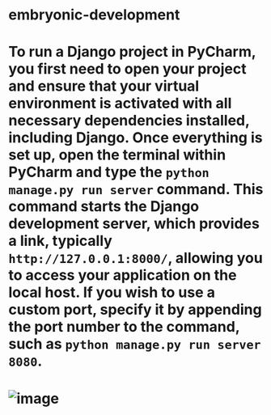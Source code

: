 # embryonic-development

# To run a Django project in PyCharm, you first need to open your project and ensure that your virtual environment is activated with all necessary dependencies installed, including Django. Once everything is set up, open the terminal within PyCharm and type the `python manage.py run server` command. This command starts the Django development server, which provides a link, typically `http://127.0.0.1:8000/`, allowing you to access your application on the local host. If you wish to use a custom port, specify it by appending the port number to the command, such as `python manage.py run server 8080`.

 # ![image](https://github.com/user-attachments/assets/aa123670-aebe-4c06-9ff2-74231ece78ee)
